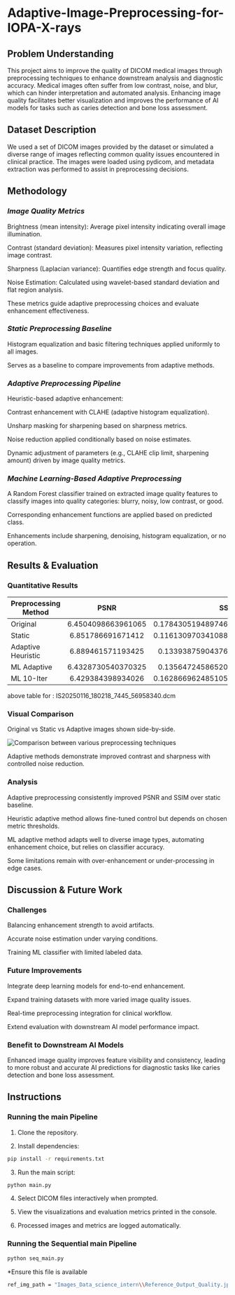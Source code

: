 
# Adaptive-Image-Preprocessing-for-IOPA-X-rays

## Problem Understanding
This project aims to improve the quality of DICOM medical images through preprocessing techniques to enhance downstream analysis and diagnostic accuracy. Medical images often suffer from low contrast, noise, and blur, which can hinder interpretation and automated analysis. Enhancing image quality facilitates better visualization and improves the performance of AI models for tasks such as caries detection and bone loss assessment.

## Dataset Description
We used a set of DICOM images provided by the dataset or simulated a diverse range of images reflecting common quality issues encountered in clinical practice. The images were loaded using pydicom, and metadata extraction was performed to assist in preprocessing decisions.

## Methodology
### _Image Quality Metrics_

Brightness (mean intensity): Average pixel intensity indicating overall image illumination.

Contrast (standard deviation): Measures pixel intensity variation, reflecting image contrast.

Sharpness (Laplacian variance): Quantifies edge strength and focus quality.

Noise Estimation: Calculated using wavelet-based standard deviation and flat region analysis.


These metrics guide adaptive preprocessing choices and evaluate enhancement effectiveness.

### _Static Preprocessing Baseline_
Histogram equalization and basic filtering techniques applied uniformly to all images.

Serves as a baseline to compare improvements from adaptive methods.

### _Adaptive Preprocessing Pipeline_
Heuristic-based adaptive enhancement:

Contrast enhancement with CLAHE (adaptive histogram equalization).

Unsharp masking for sharpening based on sharpness metrics.

Noise reduction applied conditionally based on noise estimates.

Dynamic adjustment of parameters (e.g., CLAHE clip limit, sharpening amount) driven by image quality metrics.

### _Machine Learning-Based Adaptive Preprocessing_
A Random Forest classifier trained on extracted image quality features to classify images into quality categories: blurry, noisy, low contrast, or good.

Corresponding enhancement functions are applied based on predicted class.

Enhancements include sharpening, denoising, histogram equalization, or no operation.

## Results & Evaluation
### Quantitative Results
| Preprocessing Method        | PSNR           | SSIM  |
| ------------- |:-------------:| -----:|
| Original     |  6.4504098663961065 | 0.17843051948974675 |
| Static    | 6.851786691671412      |   0.11613097034108874 |
| Adaptive Heuristic | 6.889461571193425      |   0.1339387590437667 |
| ML Adaptive | 6.4328730540370325      |  0.1356472458652005 |
| ML 10-Iter | 6.429384398934026     |    0.16286696248510507 |


above table for : IS20250116_180218_7445_56958340.dcm


### Visual Comparison
Original vs Static vs Adaptive images shown side-by-side.

![Comparison between various preprocessing techniques](https://github.com/user-attachments/assets/c456b9b9-ff61-4e39-afc2-0b1ff7cf87d1)


Adaptive methods demonstrate improved contrast and sharpness with controlled noise reduction.

### Analysis
Adaptive preprocessing consistently improved PSNR and SSIM over static baseline.

Heuristic adaptive method allows fine-tuned control but depends on chosen metric thresholds.

ML adaptive method adapts well to diverse image types, automating enhancement choice, but relies on classifier accuracy.

Some limitations remain with over-enhancement or under-processing in edge cases.

## Discussion & Future Work
### Challenges
Balancing enhancement strength to avoid artifacts.

Accurate noise estimation under varying conditions.

Training ML classifier with limited labeled data.

### Future Improvements
Integrate deep learning models for end-to-end enhancement.

Expand training datasets with more varied image quality issues.

Real-time preprocessing integration for clinical workflow.

Extend evaluation with downstream AI model performance impact.

### Benefit to Downstream AI Models
Enhanced image quality improves feature visibility and consistency, leading to more robust and accurate AI predictions for diagnostic tasks like caries detection and bone loss assessment.

## Instructions


### Running the main Pipeline
1. Clone the repository.

2. Install dependencies:

```bash
pip install -r requirements.txt
```
3. Run the main script:

```bash
python main.py
```
4. Select DICOM files interactively when prompted.

5. View the visualizations and evaluation metrics printed in the console.

6. Processed images and metrics are logged automatically.
### Running the Sequential main Pipeline
```bash
python seq_main.py
```
*Ensure this file is available

```bash
ref_img_path = "Images_Data_science_intern\\Reference_Output_Quality.jpg"
```





